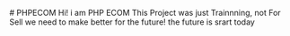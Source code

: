 #   P H P E C O M 
 Hi! i am PHP ECOM This Project was just Trainnning, not For Sell
we need to make better for the future! 
the future is srart today
 
